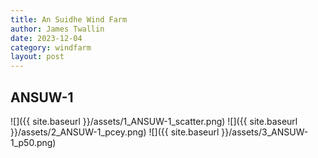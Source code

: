 ```yaml
---
title: An Suidhe Wind Farm
author: James Twallin
date: 2023-12-04
category: windfarm
layout: post
---
```

ANSUW-1
-------------
![]({{ site.baseurl }}/assets/1_ANSUW-1_scatter.png)
![]({{ site.baseurl }}/assets/2_ANSUW-1_pcey.png)
![]({{ site.baseurl }}/assets/3_ANSUW-1_p50.png)

